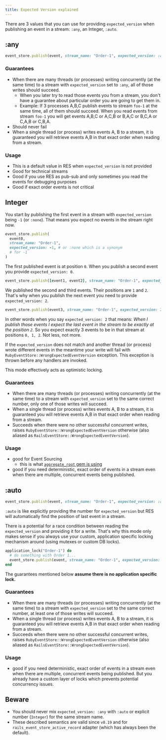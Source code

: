 ```yaml
---
title: Expected Version explained
---
```


There are 3 values that you can use for providing `expected_version` when publishing an event in a stream: `:any`, an Integer, `:auto`.

## :any

```ruby
event_store.publish(event, stream_name: "Order-1", expected_version: :any)
```

### Guarantees

- When there are many threads (or processes) writing concurrently (at the same time) to a stream with `expected_version` set to `:any`, all of those writes should succeed.
  - When you later try to read those events you from a stream, you don't have a guarantee about particular order you are going to get them in.
  - Example: If 3 processes A,B,C publish events to stream `foo-1` at the same time, all of them should succeed. When you read events from stream `foo-1` you will get events A,B,C or A,C,B or B,A,C or B,C,A or C,A,B or C,B,A.
- Should never fail
- When a single thread (or process) writes events A, B to a stream, it is guaranteed you will retrieve events A,B in that exact order when reading from a stream.

### Usage

- This is a default value in RES when `expected_version` is not provided
- Good for technical streams
- Good if you use RES as pub-sub and only sometimes you read the events for debugging purposes
- Good if exact order events is not critical

## Integer

You start by publishing the first event in a stream with `expected_version` being `-1` (or `:none`). That means you expect no events in the stream right now.

```ruby
event_store.publish(
  event0,
  stream_name: "Order-1",
  expected_version: -1, # or :none which is a synonym
  # for -1
)
```

The first published event is at position `0`. When you publish a second event you provide `expected_version: 0`.

```ruby
event_store.publish([event1, event2], stream_name: "Order-1", expected_version: 0)
```

We published the second and third events. Their positions are `1` and `2`. That's why when you publish the next event you need to provide `expected_version: 2`.

```ruby
event_store.publish(event3, stream_name: "Order-1", expected_version: 2)
```

In other words when you say `expected_version: 2` that means: _When I publish those events I expect the last event in the stream to be exactly at the position `2`._ So you expect exactly 3 events to be in that stream at positions `0, 1, 2`. Not less, not more.

If the `expected_version` does not match and another thread (or process) wrote different events in the meantime your write will fail with `RubyEventStore::WrongExpectedEventVersion` exception. This exception is thrown before any handlers are invoked.

This mode effectively acts as optimistic locking.

### Guarantees

- When there are many threads (or processes) writing concurrently (at the same time) to a stream with `expected_version` set to the same correct number, only one of those writes will succeed.
- When a single thread (or process) writes events A, B to a stream, it is guaranteed you will retrieve events A,B in that exact order when reading from a stream.
- Succeeds when there were no other successful concurrent writes, raises `RubyEventStore::WrongExpectedEventVersion` otherwise (also aliased as `RailsEventStore::WrongExpectedEventVersion`).

### Usage

- good for Event Sourcing
  - this is what [`aggregate_root` gem is using](https://github.com/RailsEventStore/rails_event_store/blob/d23640e4bcd54ac2e0f8af60c1ff8633632c0d99/aggregate_root/lib/aggregate_root.rb#L26)
- good if you need deterministic, exact order of events in a stream even when there are multiple, concurrent events being published.

## :auto

```ruby
event_store.publish(event, stream_name: "Order-1", expected_version: :auto)
```

`:auto` is like explicitly providing the number for `expected_version` but RES will automatically find the position of last event in a stream.

There is a potential for a race condition between reading the `expected_version` and providing it for a write. That's why this mode only makes sense if you always use your custom, application specific locking mechanism around (using mutexes or custom DB locks).

```ruby
application_lock("Order-1") do
  # do something with Order 1...
  event_store.publish(event, stream_name: "Order-1", expected_version: :auto)
end
```

The guarantees mentioned below **assume there is no application specific lock.**

### Guarantees

- When there are many threads (or processes) writing concurrently (at the same time) to a stream with `expected_version` set to the same correct number, at least one of those writes will succeed.
- When a single thread (or process) writes events A, B to a stream, it is guaranteed you will retrieve events A,B in that exact order when reading from a stream.
- Succeeds when there were no other successful concurrent writes, raises `RubyEventStore::WrongExpectedEventVersion` otherwise (also aliased as `RailsEventStore::WrongExpectedEventVersion`).

### Usage

- good if you need deterministic, exact order of events in a stream even when there are multiple, concurrent events being published. But you already have a custom layer of locks which prevents potential concurrency issues.

## Beware

- You should never mix `expected_version: :any` with `:auto` or explicit number (`Integer`) for the same stream name.
- These described semantics are valid since `v0.19` and for `rails_event_store_active_record` adapter (which has always been the default).
